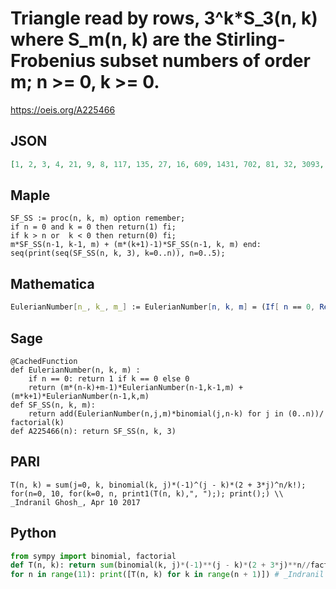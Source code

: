 # Triangle read by rows, 3^k\*S\_3\(n, k\) where S\_m\(n, k\) are the Stirling\-Frobenius subset numbers of order m; n \>\= 0, k \>\= 0\.
https://oeis.org/A225466
## JSON
```JSON
[1, 2, 3, 4, 21, 9, 8, 117, 135, 27, 16, 609, 1431, 702, 81, 32, 3093, 13275, 12015, 3240, 243, 64, 15561, 115479, 171990, 81405, 13851, 729, 128, 77997, 970515, 2238327, 1655640, 479682, 56133, 2187, 256, 390369, 7998111, 27533142, 29893941, 13121514, 2561706]
```
## Maple
```Maple
SF_SS := proc(n, k, m) option remember;
if n = 0 and k = 0 then return(1) fi;
if k > n or  k < 0 then return(0) fi;
m*SF_SS(n-1, k-1, m) + (m*(k+1)-1)*SF_SS(n-1, k, m) end:
seq(print(seq(SF_SS(n, k, 3), k=0..n)), n=0..5);
```
## Mathematica
```Mathematica
EulerianNumber[n_, k_, m_] := EulerianNumber[n, k, m] = (If[ n == 0, Return[If[k == 0, 1, 0]]]; Return[(m*(n-k)+m-1)*EulerianNumber[n-1, k-1, m] + (m*k+1)*EulerianNumber[n-1, k, m]]); SFSS[n_, k_, m_] := Sum[ EulerianNumber[n, j, m]*Binomial[j, n-k], {j, 0, n}]/k!; Table[ SFSS[n, k, 3], {n, 0, 8}, {k, 0, n}] // Flatten (* _Jean-François Alcover_, May 29 2013, translated from Sage *)
```
## Sage
```Sage
@CachedFunction
def EulerianNumber(n, k, m) :
    if n == 0: return 1 if k == 0 else 0
    return (m*(n-k)+m-1)*EulerianNumber(n-1,k-1,m) + (m*k+1)*EulerianNumber(n-1,k,m)
def SF_SS(n, k, m):
    return add(EulerianNumber(n,j,m)*binomial(j,n-k) for j in (0..n))/ factorial(k)
def A225466(n): return SF_SS(n, k, 3)
```
## PARI
```PARI
T(n, k) = sum(j=0, k, binomial(k, j)*(-1)^(j - k)*(2 + 3*j)^n/k!);
for(n=0, 10, for(k=0, n, print1(T(n, k),", ");); print();) \\ _Indranil Ghosh_, Apr 10 2017
```
## Python
```Python
from sympy import binomial, factorial
def T(n, k): return sum(binomial(k, j)*(-1)**(j - k)*(2 + 3*j)**n//factorial(k) for j in range(k + 1))
for n in range(11): print([T(n, k) for k in range(n + 1)]) # _Indranil Ghosh_, Apr 10 2017
```
